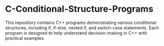 # C-Conditional-Structure-Programs
This repository contains C++ programs demonstrating various conditional structures, including if, if-else, nested if, and switch-case statements. Each program is designed to help understand decision-making in C++ with practical examples.
